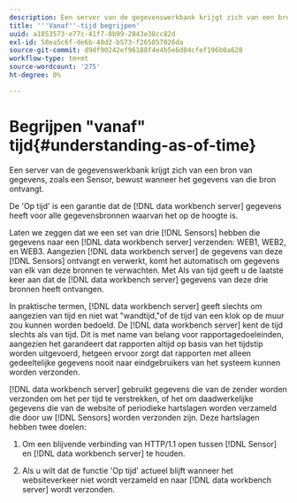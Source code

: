 ```yaml
---
description: Een server van de gegevenswerkbank krijgt zich van een bron van gegevens, zoals een Sensor, bewust wanneer het gegevens van die bron ontvangt.
title: '''Vanaf''-tijd begrijpen'
uuid: a1853573-e77c-41f7-8b99-2843e38cc82d
exl-id: 58ea5c6f-de6b-48d2-b573-f265857026da
source-git-commit: d9df90242ef96188f4e4b5e6d04cfef196b0a628
workflow-type: tm+mt
source-wordcount: '275'
ht-degree: 0%

---
```


# Begrijpen &quot;vanaf&quot; tijd{#understanding-as-of-time}

Een server van de gegevenswerkbank krijgt zich van een bron van gegevens, zoals een Sensor, bewust wanneer het gegevens van die bron ontvangt.

De &#39;Op tijd&#39; is een garantie dat de [!DNL data workbench server] gegevens heeft voor alle gegevensbronnen waarvan het op de hoogte is.

Laten we zeggen dat we een set van drie [!DNL Sensors] hebben die gegevens naar een [!DNL data workbench server] verzenden: WEB1, WEB2, en WEB3. Aangezien [!DNL data workbench server] de gegevens van deze [!DNL Sensors] ontvangt en verwerkt, komt het automatisch om gegevens van elk van deze bronnen te verwachten. Met Als van tijd geeft u de laatste keer aan dat de [!DNL data workbench server] gegevens van deze drie bronnen heeft ontvangen.

In praktische termen, [!DNL data workbench server] geeft slechts om aangezien van tijd en niet wat &quot;wandtijd,&quot;of de tijd van een klok op de muur zou kunnen worden bedoeld. De [!DNL data workbench server] kent de tijd slechts als van tijd. Dit is met name van belang voor rapportagedoeleinden, aangezien het garandeert dat rapporten altijd op basis van het tijdstip worden uitgevoerd, hetgeen ervoor zorgt dat rapporten met alleen gedeeltelijke gegevens nooit naar eindgebruikers van het systeem kunnen worden verzonden.

[!DNL data workbench server] gebruikt gegevens die van de zender worden verzonden om het per tijd te verstrekken, of het om daadwerkelijke gegevens die van de website of periodieke hartslagen worden verzameld die door uw [!DNL Sensors] worden verzonden zijn. Deze hartslagen hebben twee doelen:

1. Om een blijvende verbinding van HTTP/1.1 open tussen [!DNL Sensor] en [!DNL data workbench server] te houden.

1. Als u wilt dat de functie &#39;Op tijd&#39; actueel blijft wanneer het websiteverkeer niet wordt verzameld en naar [!DNL data workbench server] wordt verzonden.
